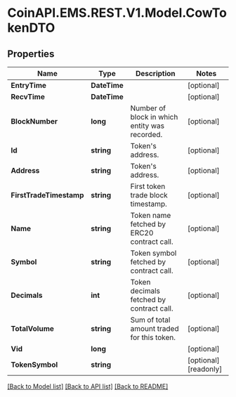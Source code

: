
# CoinAPI.EMS.REST.V1.Model.CowTokenDTO

## Properties

Name | Type | Description | Notes
------------ | ------------- | ------------- | -------------
**EntryTime** | **DateTime** |  | [optional] 
**RecvTime** | **DateTime** |  | [optional] 
**BlockNumber** | **long** | Number of block in which entity was recorded. | [optional] 
**Id** | **string** | Token&#39;s address. | [optional] 
**Address** | **string** | Token&#39;s address. | [optional] 
**FirstTradeTimestamp** | **string** | First token trade block timestamp. | [optional] 
**Name** | **string** | Token name fetched by ERC20 contract call. | [optional] 
**Symbol** | **string** | Token symbol fetched by contract call. | [optional] 
**Decimals** | **int** | Token decimals fetched by contract call. | [optional] 
**TotalVolume** | **string** | Sum of total amount traded for this token. | [optional] 
**Vid** | **long** |  | [optional] 
**TokenSymbol** | **string** |  | [optional] [readonly] 

[[Back to Model list]](../README.md#documentation-for-models)
[[Back to API list]](../README.md#documentation-for-api-endpoints)
[[Back to README]](../README.md)

